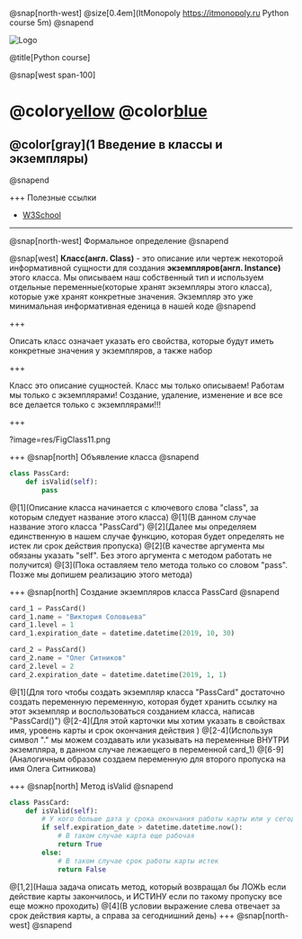 @snap[north-west]
@size[0.4em](ItMonopoly https://itmonopoly.ru Python course 5m)
@snapend


![Logo](?image=res/PythonLogo.png&position=left&size=50%)

@title[Python course]

@snap[west span-100]
# @color[yellow](Python) @color[blue](Course)
## @color[gray](1 Введение в классы и экземпляры)
@snapend

+++
Полезные ссылки
- [W3School](https://www.w3schools.com/python/python_classes.asp)
---
@snap[north-west]
Формальное определение
@snapend

@snap[west]
__Класс(англ. Class)__ - это описание или чертеж некоторой информативной сущности для создания __экземпляров(англ. Instance)__ этого класса. Мы описываем наш собственный тип и используем отдельные переменные(которые хранят экземпляры этого класса), которые уже хранят конкретные значения. Экземпляр это уже минимальная информативная еденица в нашей коде
@snapend

+++

Описать класс означает указать его свойства, которые будут иметь конкретные значения у экземпляров, а также набор 

+++

Класс это описание сущностей. Класс мы только описываем! Работам мы только с экземплярами! Создание, удаление, изменение и все все все делается только с экземплярами!!!

+++

?image=res/FigClass11.png

+++
@snap[north]
Объявление класса
@snapend

```Python
class PassCard:
	def isValid(self):
		pass
```
@[1](Описание класса начинается с ключевого слова "class", за которым следует название этого класса)
@[1](В данном случае название этого класса "PassCard")
@[2](Далее мы определяем единственную в нашем случае функцию, которая будет определять не истек ли срок действия пропуска)
@[2](В качестве аргумента мы обязаны указать "self". Без этого аргумента с методом работать не получится)
@[3](Пока оставляем тело метода только со словом "pass". Позже мы допишем реализацию этого метода)

+++
@snap[north]
Создание экземпляров класса PassCard
@snapend

```Python
card_1 = PassCard()
card_1.name = "Виктория Соловьева"
card_1.level = 1
card_1.expiration_date = datetime.datetime(2019, 10, 30)

card_2 = PassCard()
card_2.name = "Олег Ситников"
card_2.level = 2
card_2.expiration_date = datetime.datetime(2019, 1, 1)
```
@[1](Для того чтобы создать экземпляр класса "PassCard" достаточно создать переменную переменную, которая будет хранить ссылку на этот экземпляр и воспользоваться созданием класса, написав "PassCard()")
@[2-4](Для этой карточки мы хотим указать в свойствах имя, уровень карты и срок окончания действия )
@[2-4](Используя символ "." мы можем создавать или указывать на переменные ВНУТРИ экземпляра, в данном случае лежаещего в переменной card_1)
@[6-9](Аналогичным образом создаем переменную для второго пропуска на имя Олега Ситникова)

+++
@snap[north]
Метод isValid
@snapend

```Python
class PassCard:
	def isValid(self):
		# У кого больше дата у срока окончания работы карты или у сегодня?
		if self.expiration_date > datetime.datetime.now():
			# В таком случае карта еще рабочая
			return True
		else:
			# В таком случае срок работы карты истек
			return False
```
@[1,2](Наша задача описать метод, который возвращал бы ЛОЖЬ если действие карты закончилось, и ИСТИНУ если по такому пропуску все еще можно проходить)
@[4](В условии выражение слева отвечает за срок действия карты, а справа за сегоднишний день)
+++
@snap[north-west]
@snapend